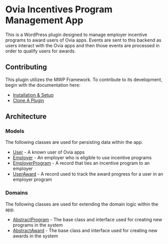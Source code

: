 # Ovia Incentives Program Management App

This is a WordPress plugin designed to manage employer incentive programs to award users of Ovia apps. Events are sent to this backend as users interact with the Ovia apps and then those events are processed in order to qualify users for awards.

## Contributing

This plugin utilizes the MWP Framework. To contribute to its development, begin with the documentation here:
* [Installation & Setup](https://www.codefarma.com/docs/mwp-framework/setup/)
* [Clone A Plugin](https://www.codefarma.com/docs/mwp-framework/setup/clone-plugin/)

## Architecture

### Models

The following classes are used for persisting data within the app.

* [User](/classes/models/User.php) - A known user of Ovia apps
* [Employer](/classes/models/Employer.php) - An employer who is eligible to use incentive programs
* [EmployerProgram](/classes/models/EmployerProgram.php) - A record that ties an incentive program to an employer
* [UserAward](/classes/models/UserAward.php) - A record used to track the award progress for a user in an employer program


### Domains

The following classes are used for extending the domain logic within the app.

* [AbstractProgram](/classes/Programs/AbstractProgram.php) - The base class and interface used for creating new programs in the system
* [AbstractAward](/classes/Awards/AbstractAward.php) - The base class and interface used for creating new awards in the system